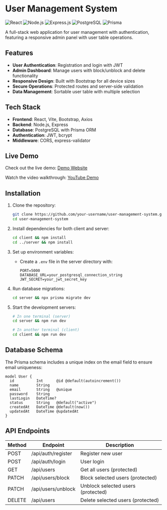 # User Management System

![React](https://img.shields.io/badge/React-20232A?style=for-the-badge&logo=react&logoColor=61DAFB)
![Node.js](https://img.shields.io/badge/Node.js-43853D?style=for-the-badge&logo=node.js&logoColor=white)
![Express.js](https://img.shields.io/badge/Express.js-404D59?style=for-the-badge)
![PostgreSQL](https://img.shields.io/badge/PostgreSQL-316192?style=for-the-badge&logo=postgresql&logoColor=white)
![Prisma](https://img.shields.io/badge/Prisma-3982CE?style=for-the-badge&logo=Prisma&logoColor=white)

A full-stack web application for user management with authentication, featuring a responsive admin panel with user table operations.

## Features

- **User Authentication**: Registration and login with JWT
- **Admin Dashboard**: Manage users with block/unblock and delete functionality
- **Responsive Design**: Built with Bootstrap for all device sizes
- **Secure Operations**: Protected routes and server-side validation
- **Data Management**: Sortable user table with multiple selection

## Tech Stack

- **Frontend**: React, Vite, Bootstrap, Axios
- **Backend**: Node.js, Express
- **Database**: PostgreSQL with Prisma ORM
- **Authentication**: JWT, bcrypt
- **Middleware**: CORS, express-validator

## Live Demo

Check out the live demo: [Demo Website](https://user-management-six-orcin.vercel.app)

Watch the video walkthrough: [YouTube Demo](https://youtu.be/-UM2uPr_EUw)

## Installation

1. Clone the repository:
   ```bash
   git clone https://github.com/your-username/user-management-system.git
   cd user-management-system
   ```

2. Install dependencies for both client and server:
   ```bash
   cd client && npm install
   cd ../server && npm install
   ```

3. Set up environment variables:
   - Create a `.env` file in the server directory with:
     ```
     PORT=5000
     DATABASE_URL=your_postgresql_connection_string
     JWT_SECRET=your_jwt_secret_key
     ```

4. Run database migrations:
   ```bash
   cd server && npx prisma migrate dev
   ```

5. Start the development servers:
   ```bash
   # In one terminal (server)
   cd server && npm run dev

   # In another terminal (client)
   cd client && npm run dev
   ```

## Database Schema

The Prisma schema includes a unique index on the email field to ensure email uniqueness:

```prisma
model User {
  id          Int      @id @default(autoincrement())
  name        String
  email       String   @unique
  password    String
  lastLogin   DateTime?
  status      String   @default("active")
  createdAt   DateTime @default(now())
  updatedAt   DateTime @updatedAt
}
```

## API Endpoints

| Method | Endpoint           | Description                     |
|--------|--------------------|---------------------------------|
| POST   | /api/auth/register | Register new user               |
| POST   | /api/auth/login    | User login                      |
| GET    | /api/users         | Get all users (protected)       |
| PATCH  | /api/users/block   | Block selected users (protected)|
| PATCH  | /api/users/unblock | Unblock selected users (protected)|
| DELETE | /api/users         | Delete selected users (protected)|

